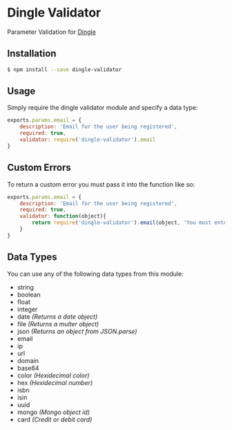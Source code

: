 # Dingle Validator
Parameter Validation for [Dingle](https://github.com/Vmlweb/Dingle)

## Installation

```bash
$ npm install --save dingle-validator
```

## Usage

Simply require the dingle validator module and specify a data type:

```javascript
exports.params.email = {
	description: 'Email for the user being registered',
	required: true,
	validator: require('dingle-validator').email
}
```

## Custom Errors

To return a custom error you must pass it into the function like so:

```javascript
exports.params.email = {
	description: 'Email for the user being registered',
	required: true,
	validator: function(object){
		return require('dingle-validator').email(object, 'You must enter a valid email address!');	
	}
}
```

## Data Types

You can use any of the following data types from this module:

- string
- boolean
- float
- integer
- date *(Returns a date object)*
- file *(Returns a multer object)*
- json *(Returns an object from JSON.parse)*
- email
- ip
- url
- domain
- base64
- color *(Hexidecimal color)*
- hex *(Hexidecimal number)*
- isbn
- isin
- uuid
- mongo *(Mongo object id)*
- card *(Credit or debit card)*
